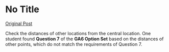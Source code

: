 # No Title

[Original Post](https://discourse.onlinedegree.iitm.ac.in/t/169283/32)

<p>Check the distances of other locations from the central location. One student found <strong>Question 7</strong> of the <strong>GA6 Option Set</strong> based on the distances of other points, which do not match the requirements of Question 7.</p>
